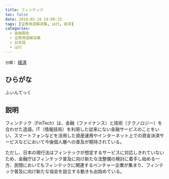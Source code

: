 ```yaml
---
title: フィンテック
toc: false
date: 2018-05-18 14:08:33
tags: [证券用语解说集, は行, 経済]
categories:
  - 金融服务
  - 证券用语解说集
  - 日本語
  - は行
---
```


`分類：` [経済](/tags/経済/)

## ひらがな

ふぃんてっく

## 説明

フィンテック（FinTech）は、金融（ファイナンス）と技術（テクノロジー）を合わせた造語。IT（情報技術）を利用した従来にない金融サービスのことをいい、スマートフォンなどを活用した資産運用やインターネット上での資金決済サービスなどにおいて今後個人層への普及が期待されている。

ただし、日本の現行法はフィンテックが想定するサービスに対応しきれていないため、金融庁はフィンテック普及に向け新たな法整備の検討に着手し始める一方、民間においてもフィンテックに関連するベンチャー企業が集まり、フィンテック普及に向け新たな協会を設立する動きも出始めている。
